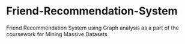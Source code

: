 # Friend-Recommendation-System
Friend Recommendation System using Graph analysis as a part of the coursework for Mining Massive Datasets
